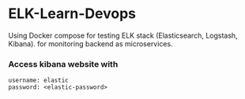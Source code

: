 # ELK-Learn-Devops
Using Docker compose for testing ELK stack (Elasticsearch, Logstash, Kibana). for monitoring backend as microservices.

### Access kibana website with

```
username: elastic
password: <elastic-password>
```

